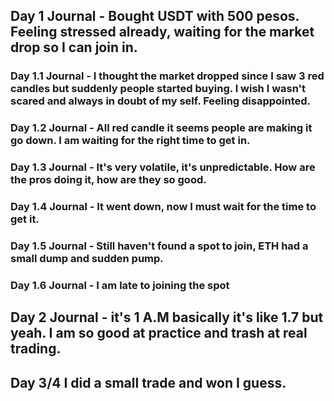 ## Day 1 Journal - Bought USDT with 500 pesos. Feeling stressed already, waiting for the market drop so I can join in.
### Day 1.1 Journal - I thought the market dropped since I saw 3 red candles but suddenly people started buying. I wish I wasn't scared and always in doubt of my self. Feeling disappointed.
### Day 1.2 Journal - All red candle it seems people are making it go down. I am waiting for the right time to get in.
### Day 1.3 Journal - It's very volatile, it's unpredictable. How are the pros doing it, how are they so good.
### Day 1.4 Journal - It went down, now I must wait for the time to get it.
### Day 1.5 Journal - Still haven't found a spot to join, ETH had a small dump and sudden pump.
### Day 1.6 Journal - I am late to joining the spot
## Day 2 Journal - it's 1 A.M basically it's like 1.7 but yeah. I am so good at practice and trash at real trading.
## Day 3/4 I did a small trade and won I guess.
